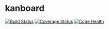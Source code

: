 kanboard
========

[![Build Status](https://travis-ci.org/petry/kanboard.png?branch=master)](https://travis-ci.org/petry/kanboard)
[![Coverage Status](https://coveralls.io/repos/petry/kanboard/badge.png)](https://coveralls.io/r/petry/kanboard)
[![Code Health](https://landscape.io/github/petry/kanboard/master/landscape.png)](https://landscape.io/github/petry/kanboard/master)

